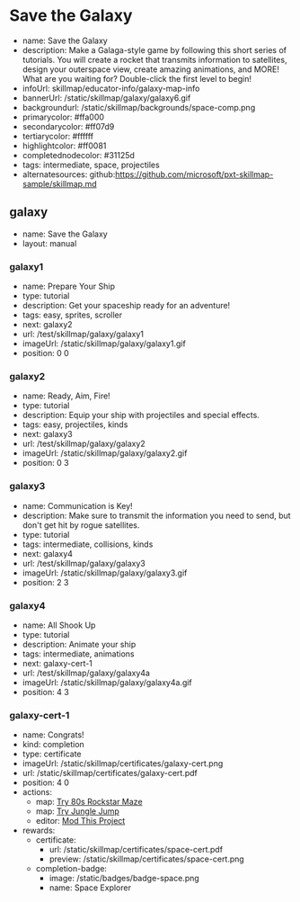 # Save the Galaxy
* name: Save the Galaxy
* description: Make a Galaga-style game by following this short series of tutorials. You will create a rocket that transmits information to satellites, design your outerspace view, create amazing animations, and MORE!  What are you waiting for?  Double-click the first level to begin!
* infoUrl: skillmap/educator-info/galaxy-map-info
* bannerUrl: /static/skillmap/galaxy/galaxy6.gif
* backgroundurl: /static/skillmap/backgrounds/space-comp.png
* primarycolor: #ffa000
* secondarycolor: #ff07d9
* tertiarycolor: #ffffff
* highlightcolor: #ff0081
* completednodecolor: #31125d
* tags: intermediate, space, projectiles
* alternatesources: github:https://github.com/microsoft/pxt-skillmap-sample/skillmap.md


## galaxy
* name: Save the Galaxy
* layout: manual

### galaxy1
* name: Prepare Your Ship
* type: tutorial
* description: Get your spaceship ready for an adventure!
* tags: easy, sprites, scroller
* next: galaxy2
* url: /test/skillmap/galaxy/galaxy1
* imageUrl: /static/skillmap/galaxy/galaxy1.gif
* position: 0 0

### galaxy2
* name: Ready, Aim, Fire!
* type: tutorial
* description: Equip your ship with projectiles and special effects.
* tags: easy, projectiles, kinds
* next: galaxy3
* url: /test/skillmap/galaxy/galaxy2
* imageUrl: /static/skillmap/galaxy/galaxy2.gif
* position: 0 3

### galaxy3
* name: Communication is Key!
* description: Make sure to transmit the information you need to send, but don't get hit by rogue satellites.
* type: tutorial
* tags: intermediate, collisions, kinds
* next: galaxy4
* url: /test/skillmap/galaxy/galaxy3
* imageUrl: /static/skillmap/galaxy/galaxy3.gif
* position: 2 3

### galaxy4
* name: All Shook Up
* type: tutorial
* description: Animate your ship
* tags: intermediate, animations
* next: galaxy-cert-1
* url: /test/skillmap/galaxy/galaxy4a
* imageUrl: /static/skillmap/galaxy/galaxy4a.gif
* position: 4 3




### galaxy-cert-1
* name: Congrats!
* kind: completion
* type: certificate
* imageUrl: /static/skillmap/certificates/galaxy-cert.png
* url: /static/skillmap/certificates/galaxy-cert.pdf
* position: 4 0
* actions:
    * map: [Try 80s Rockstar Maze](/skillmap/rockstar)
    * map: [Try Jungle Jump](/skillmap/jungle)
    * editor: [Mod This Project](/)
* rewards:
    * certificate:
        * url: /static/skillmap/certificates/space-cert.pdf
        * preview:  /static/skillmap/certificates/space-cert.png
    * completion-badge:
        * image: /static/badges/badge-space.png
        * name: Space Explorer